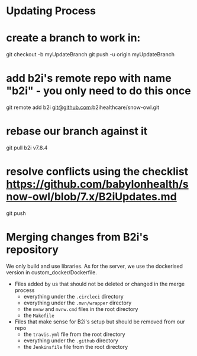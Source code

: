 # Updating Process

# create a branch to work in:
git checkout -b myUpdateBranch
git push -u origin myUpdateBranch

# add b2i's remote repo with name "b2i" - you only need to do this once
git remote add b2i git@github.com:b2ihealthcare/snow-owl.git

# rebase our branch against it
git pull b2i v7.8.4

# resolve conflicts using the checklist https://github.com/babylonhealth/snow-owl/blob/7.x/B2iUpdates.md
git push 

# Merging changes from B2i's repository

We only build and use libraries.
As for the server, we use the dockerised version in custom_docker/Dockerfile.

* Files added by us that should not be deleted or changed in the merge process
    * everything under the `.circleci` directory
    * everything under the `.mvn/wrapper` directory
    * the `mvnw` and `mvnw.cmd` files in the root directory 
    * the `Makefile`
* Files that make sense for B2i's setup but should be removed from our repo
    * the `travis.yml` file from the root directory
    * everything under the `.github` directory
    * the `Jenkinsfile` file from the root directory
